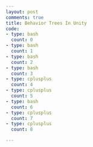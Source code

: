 ```yaml
---
layout: post
comments: true
title: Behavior Trees In Unity  
code:
- type: bash 
  count: 0
- type: bash
  count: 1
- type: bash
  count: 2  
- type: bash 
  count: 3
- type: cplusplus
  count: 4
- type: cplusplus
  count: 5
- type: bash
  count: 6
- type: cplusplus
  count: 7
- type: cplusplus
  count: 8

---
```

